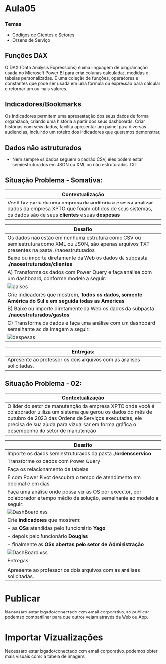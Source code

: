 # Aula05

### Temas

- Códigos de Clientes e Setores
- Orsens de Serviço

## Funções DAX

O DAX (Data Analysis Expressions) é uma linguagem de programação usada no Microsoft Power BI para criar colunas calculadas, medidas e tabelas personalizadas. É uma coleção de funções, operadores e constantes que pode ser usada em uma fórmula ou expressão para calcular e retornar um ou mais valores.

## Indicadores/Bookmarks

Os Indicadores permitem uma apresentação dos seus dados de forma organizada, criando uma história a partir dos seus dashboards. Criar histórias com seus dados, facilita apresentar um painel para diversas audiencias, incluindo um roteiro dos indicadores que queremos demonstrar.

## Dados não estruturados

- Nem sempre os dados seguem o padrão CSV, eles podem estar semiestruturados em JSON ou XML ou não estruturados TXT

## Situação Problema - Somativa:

| Contextualização                                                                                                                                                              |
| ----------------------------------------------------------------------------------------------------------------------------------------------------------------------------- |
| Você faz parte de uma empresa de auditoria e precisa analizar dados da empresa XPTO que foram obtidos de seus sistemas, os dados são de seus **clientes** e suas **despesas** |

| Desafio                                                                                                                                          |
| ------------------------------------------------------------------------------------------------------------------------------------------------ |
| Os dados não estão em nenhuma estrutura como CSV ou semiestrutura como XML ou JSON, são apenas arquivos TXT presentes na pasta ./naoestruturados |
| Baixe ou importe diretamente da Web os dados da subpasta **./naoestruturados/clientes**                                                          |
| A) Transforme os dados com Power Query e faça análise com um dashboard, conforme modelo a seguir:                                                |
| ![paises](./paises.png)                                                                                                                          |
| Crie indicadores que mostrem, **Todos os dados, somente América do Sul e em seguida todas as Américas**                                          |
| B) Baixe ou importe diretamente da Web os dados da subpasta **./naoestruturados/gastos**                                                         |
| C) Transforme os dados e faça uma análise com um dashboard semelhante ao da imagem a seguir:                                                     |
| ![despesas](./despesas.png)                                                                                                                      |

| Entregas:                                                            |
| -------------------------------------------------------------------- |
| Apresente ao professor os dois arquivos com as análises solicitadas. |

## Situação Problema - 02:

| Contextualização                                                                                                                                                                                                                                                        |
| ----------------------------------------------------------------------------------------------------------------------------------------------------------------------------------------------------------------------------------------------------------------------- |
| O líder do setor de manutenção da empresa XPTO onde você é colaborador utiliza um sistema que gerou os dados do mês de outubro de 2023 das Ordens de Serviços executadas, ele precisa de sua ajuda para vizualisar em forma gráfica o desempenho do setor de manutenção |

| Desafio                                                                                                                      |
| ---------------------------------------------------------------------------------------------------------------------------- |
| Importe os dados semiestruturados da pasta **./ordensservico**                                                               |
| Transforme os dados com Power Query                                                                                          |
| Faça os relacionamento de tabelas                                                                                            |
| E com Power Pivot descubra o tempo de atendimento em decimal e em dias                                                       |
| Faça uma análise onde possa ver as OS por executor, por colaborador e tempo médio de solução, semelhante ao modelo a seguir: |
| ![DashBoard oss](./2023-11-21.png)                                                                                                  |
| Crie **indicadores** que mostrem:                                                                                            |
| - as **OSs** atendidas pelo funcionário **Yago**                                                                             |
| - depois pelo funcionário **Douglas**                                                                                        |
| - finalmente as **OSs abertas pelo setor de Administração**                                                                  |
| ![DashBoard oss](./indicadores.png)                                                                                                  |
| Entregas:                                                            |
| |
| Apresente ao professor os dois arquivos com as análises solicitadas. |

# Publicar

Necessáro estar logado/conectado com email corporativo, ao publicar podemso compartilhar para que outros vejam através da Web ou App.

# Importar Vizualizações

Necessáro estar logado/conectado com email corporativo, podemos obter mais visuais como a tabela de imagens
